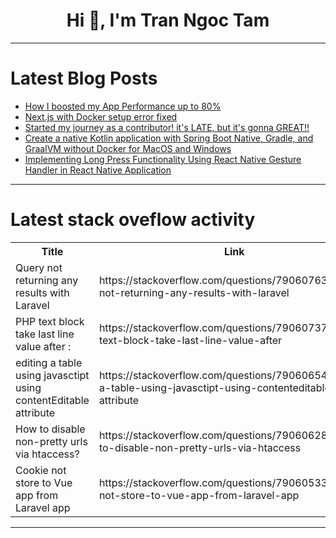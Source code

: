 <h1 align="center">Hi 👋, I'm Tran Ngoc Tam</h1>

---

# Latest Blog Posts 
<!-- BLOG-POST-LIST:START -->
- [How I boosted my App Performance up to 80%](https://dev.to/suyashdev/how-i-boosted-my-app-performance-up-to-80-334n)
- [Next.js with Docker setup error fixed](https://dev.to/uwancha/nextjs-with-docker-setup-error-fixed-2b3j)
- [Started my journey as a contributor! it&#39;s LATE, but it&#39;s gonna GREAT!!](https://dev.to/sitam_jyotisahoo_0273f60/started-my-journey-as-a-contributor-its-late-but-its-gonna-great-4if5)
- [Create a native Kotlin application with Spring Boot Native, Gradle, and GraalVM without Docker for MacOS and Windows](https://dev.to/devslm/create-a-native-kotlin-application-with-spring-boot-native-gradle-and-graalvm-without-docker-for-macos-and-windows-3p4j)
- [Implementing Long Press Functionality Using React Native Gesture Handler in React Native Application](https://dev.to/tmayank860/implementing-long-press-functionality-using-react-native-gesture-handler-in-react-native-application-3f16)
<!-- BLOG-POST-LIST:END -->

---

# Latest stack oveflow activity
<table>
  <tr><th>Title</th><th>Link</th></tr>
  <!-- STACKOVERFLOW:START --><tr><td>Query not returning any results with Laravel</td><td>https://stackoverflow.com/questions/79060763/query-not-returning-any-results-with-laravel</td></tr><tr><td>PHP text block take last line value after :</td><td>https://stackoverflow.com/questions/79060737/php-text-block-take-last-line-value-after</td></tr><tr><td>editing a table using javasctipt using contentEditable attribute</td><td>https://stackoverflow.com/questions/79060654/editing-a-table-using-javasctipt-using-contenteditable-attribute</td></tr><tr><td>How to disable non-pretty urls via htaccess?</td><td>https://stackoverflow.com/questions/79060628/how-to-disable-non-pretty-urls-via-htaccess</td></tr><tr><td>Cookie not store to Vue app from Laravel app</td><td>https://stackoverflow.com/questions/79060533/cookie-not-store-to-vue-app-from-laravel-app</td></tr><!-- STACKOVERFLOW:END -->
</table>

---


